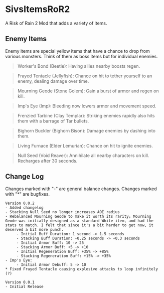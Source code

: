 # SivsItemsRoR2
 A Risk of Rain 2 Mod that adds a variety of items.
 
## Enemy Items
 Enemy items are special yellow items that have a chance to drop from various monsters. Think of them as boss items but for individual enemies.
> Worker's Bond (Beetle): Having allies nearby boosts regen.

> Frayed Tentacle (Jellyfish): Chance on hit to tether yourself to an enemy, dealing damage over time.

> Mourning Geode (Stone Golem): Gain a burst of armor and regen on kill.

> Imp's Eye (Imp): Bleeding now lowers armor and movement speed.

> Frenzied Tarbine (Clay Templar): Striking enemies rapidly also hits them with a barrage of Tar bullets.

> Bighorn Buckler (Bighorn Bison): Damage enemies by dashing into them.

> Living Furnace (Elder Lemurian): Chance on hit to ignite enemies.

> Null Seed (Void Reaver): Annihilate all nearby characters on kill. Recharges after 30 seconds.

## Change Log
Changes marked with "-" are general balance changes. Changes marked with "*" are bugfixes.
```
Version 0.0.2
- Added changelog
- Stacking Null Seed no longer increases AOE radius
- Rebalanced Mourning Geode to make it worth its rarity; Mourning Geode was initially designed as a standard White item, and had the stats to match. I felt that since it's a bit harder to get now, it deserved a bit more punch.
     - Initial Buff Duration: 1 second -> 1.5 seconds
     - Stacking Buff Duration: +0.25 seconds -> +0.3 seconds
     - Initial Armor Buff: 10 -> 25
     - Stacking Armor Buff: +5 -> +10
     - Initial Regeneration Buff: +35% -> +85%
     - Stacking Regeneration Buff: +15% -> +35%
- Imp's Eye:
     - Initial Armor Debuff: 5 -> 10
* Fixed Frayed Tentacle causing explosive attacks to loop infinitely (?)

Version 0.0.1
- Initial Release
```
